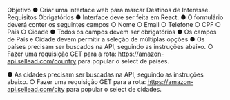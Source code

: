 Objetivo
● Criar uma interface web para marcar Destinos de Interesse.
Requisitos Obrigatórios
● Interface deve ser feita em React.
● O formulário deverá conter os seguintes campos
○ Nome
○ Email
○ Telefone
○ CPF
○ País
○ Cidade
● Todos os campos devem ser obrigatórios
● Os campos de País e Cidade devem permitir a seleção de múltiplas opções
● Os países precisam ser buscados na API, seguindo as instruções abaixo.
○ Fazer uma requisição GET para a rota: https://amazon-api.sellead.com/country
para popular o select de países.

● As cidades precisam ser buscadas na API, seguindo as instruções abaixo.
○ Fazer uma requisição GET para a rota: https://amazon-api.sellead.com/city para
popular o select de cidades.
